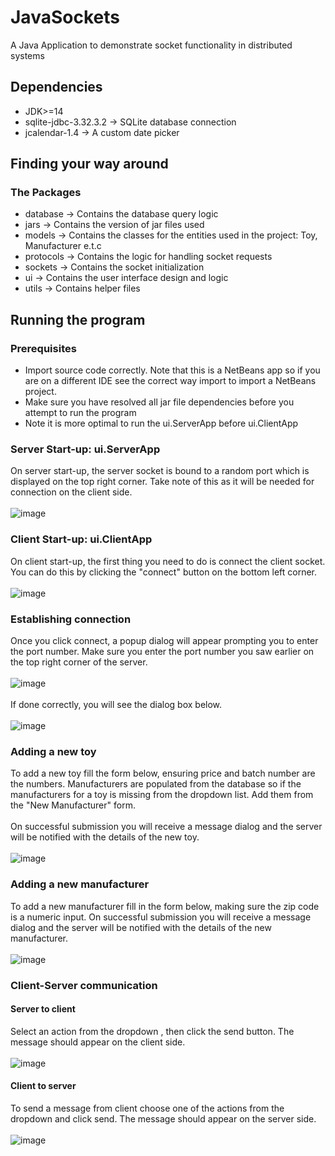 # JavaSockets
A Java Application to demonstrate socket functionality in distributed systems

## Dependencies
* JDK>=14
* sqlite-jdbc-3.32.3.2 -> SQLite database connection 
* jcalendar-1.4 -> A custom date picker


## Finding your way around
### The Packages
* database -> Contains the database query logic
* jars -> Contains the version of jar files used
* models -> Contains the classes for the entities used in the project: Toy, Manufacturer e.t.c
* protocols -> Contains the logic for handling socket requests
* sockets -> Contains the socket initialization
* ui -> Contains the user interface design and logic
* utils ->  Contains helper files

## Running the program

### Prerequisites
* Import source code correctly. Note that this is a NetBeans app so if you are on a different IDE see the correct way import to import a NetBeans project.
* Make sure you have resolved all jar file dependencies before you attempt to run the program
* Note it is more optimal to run the ui.ServerApp before ui.ClientApp 

### Server Start-up: ui.ServerApp
On server start-up, the server socket is bound to a random port which is displayed on the top right corner. Take note of this as it will be needed for connection on the client side.<br><br>
![image](https://user-images.githubusercontent.com/38747358/93003878-0ac11600-f54b-11ea-8ec4-9f55345c8131.png)


### Client Start-up: ui.ClientApp
On client start-up, the first thing you need to do is connect the client socket. You can do this by clicking the "connect" button on the bottom left corner.<br><br>
![image](https://user-images.githubusercontent.com/38747358/93003074-486e7080-f544-11ea-839a-62612aef25fd.png)


### Establishing connection
Once you click connect, a popup dialog will appear prompting you to enter the port number. Make sure you enter the port number you saw earlier on the top right corner of the server.<br><br>
![image](https://user-images.githubusercontent.com/38747358/93002308-c62f7d80-f53e-11ea-936d-399b4aef7693.png)
<br><br>
If done correctly, you will see the dialog box below.<br><br>
![image](https://user-images.githubusercontent.com/38747358/93003913-39d78780-f54b-11ea-8c33-1356ed8296e6.png)


### Adding a new toy
To add a new toy fill the form below, ensuring price and batch number are the numbers. Manufacturers are populated from the database so if the manufacturers for a toy is missing from the dropdown list. Add them from the "New Manufacturer" form.<br><br>
On successful submission you will receive a message dialog and the server will be notified with the details of the new toy.<br><br>
![image](https://user-images.githubusercontent.com/38747358/93003801-6dfe7880-f54a-11ea-9892-25846a8cf853.png)

### Adding a new manufacturer
To add a new manufacturer fill in the form below, making sure the zip code is a numeric input.
On successful submission you will receive a message dialog and the server will be notified with the details of the new manufacturer.<br><br>
![image](https://user-images.githubusercontent.com/38747358/93003827-a56d2500-f54a-11ea-9e02-5640056ef970.png)


### Client-Server communication
#### Server to client
Select an action from the dropdown , then click the send button. The message should appear on the client side.<br><br>
![image](https://user-images.githubusercontent.com/38747358/93003764-12cc8600-f54a-11ea-8475-68f3e48b40ce.png)

#### Client to server
To send a message from client choose one of the actions from the dropdown and click send. The message should appear on the server side.<br><br>
![image](https://user-images.githubusercontent.com/38747358/93003746-e9abf580-f549-11ea-865d-65f5ec03853a.png)


